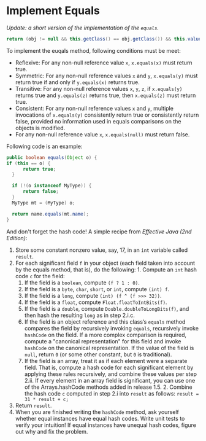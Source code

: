 # Implement Equals

_Update: a short version of the implementation of the `equals`._

  ```java
return (obj != null && this.getClass() == obj.getClass()) && this.value == ((MyType) obj).value;
  ```

To implement the euqals method, following conditions must be meet:

  * Reflexive: For any non-null reference value `x`, `x.equals(x)` must return true.
  * Symmetric: For any non-null reference values `x` and `y`, `x.equals(y)` must return true if and only if `y.equals(x)` returns true.
  * Transitive: For any non-null reference values `x`, `y`, `z`, if `x.equals(y)` returns true and `y.equals(z)` returns true, then `x.equals(z)` must return true.
  * Consistent: For any non-null reference values `x` and `y`, multiple invocations of `x.equals(y)` consistently return true or consistently return false, provided no information used in equals comparisons on the objects is modified.
  * For any non-null reference value `x`, `x.equals(null)` must return false.

Following code is an example:

  ```java
public boolean equals(Object o) {
  if (this == o) {
		return true;
	}

	if (!(o instanceof MyType)) {
		return false;
	}
	MyType mt = (MyType) o;

	return name.equals(mt.name);
}
  ```

And don't forget the hash code! A simple recipe from _Effective Java (2nd Edition)_:

  1. Store some constant nonzero value, say, 17, in an `int` variable called `result`.
  2. For each significant field `f` in your object (each field taken into account by the equals method, that is), do the following:
    1. Compute an `int` hash code `c` for the field:
      1. If the field is a `boolean`, compute `(f ? 1 : 0)`.
      2. If the field is a `byte`, `char`, `short`, or `int`, compute `(int) f`.
      3. If the field is a `long`, compute `(int) (f ^ (f >>> 32))`.
      4. If the field is a `float`, compute `Float.floatToIntBits(f)`.
      5. If the field is a `double`, compute `Double.doubleToLongBits(f)`, and then hash the resulting `long` as in step 2.i.c.
      6. If the field is an object reference and this class’s `equals` method compares the field by recursively invoking `equals`, recursively invoke `hashCode` on the field. If a more complex comparison is required, compute a "canonical representation" for this field and invoke `hashCode` on the canonical representation. If the value of the field is `null`, return `0` (or some other constant, but `0` is traditional).
      7. If the field is an array, treat it as if each element were a separate field. That is, compute a hash code for each significant element by applying these rules recursively, and combine these values per step 2.ii. If every element in an array field is significant, you can use one of the Arrays.hashCode methods added in release 1.5.
    2. Combine the hash code `c` computed in step 2.i into `result` as follows: `result = 31 * result + c;`
  3. Return `result`.
  4. When you are finished writing the `hashCode` method, ask yourself whether equal instances have equal hash codes. Write unit tests to verify your intuition! If equal instances have unequal hash codes, figure out why and fix the problem.
